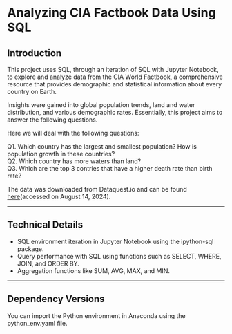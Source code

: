 # Analyzing CIA Factbook Data Using SQL

## Introduction

This project uses SQL, through an iteration of SQL with Jupyter Notebook, to explore 
and analyze data from the CIA World Factbook, a comprehensive resource that provides 
demographic and statistical information about every country on Earth.

Insights were gained into global population trends, land and water distribution, and 
various demographic rates. Essentially, this project aims to answer the following questions.

Here we will deal with the following questions: 

Q1. Which country has the largest and smallest population? How is population growth in these countries?  
Q2. Which country has more waters than land?  
Q3. Which are the top 3 contries that have a higher death rate than birth rate?

The data was downloaded from Dataquest.io and can be found [here](https://app.dataquest.io/m/257/guided-project%3A-analyzing-cia-factbook-data-using-sql/2/introduction)(accessed on August 14, 2024).

---
## Technical Details

- SQL environment iteration in Jupyter Notebook using the ipython-sql package.
- Query performance with SQL using functions such as SELECT, WHERE, JOIN, and ORDER BY.
- Aggregation functions like SUM, AVG, MAX, and MIN.

---
## Dependency Versions

You can import the Python environment in Anaconda using the python_env.yaml file.

